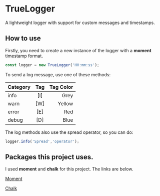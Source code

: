 # TrueLogger
A lightweight logger with support for custom messages and timestamps.
## How to use
Firstly, you need to create a new instance of the logger with a **moment** timestamp format.
```javascript
const logger = new TrueLogger('HH:mm:ss');
```
To send a log message, use one of these methods:

| Category      | Tag           | Tag Color  |
| ------------- |:-------------:| ----------:|
| info          | [I]           | Grey       |
| warn          | [W]           | Yellow     |
| error         | [E]           | Red        |
| debug         | [D]           | Blue       |

The log methods also use the spread operator, so you can do:
```javascript
logger.info('Spread','operator');
```
## Packages this project uses.
I used **moment** and **chalk** for this project. The links are below.

[Moment](https://www.npmjs.com/package/moment)

[Chalk](https://www.npmjs.com/package/chalk)
